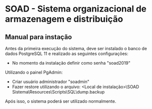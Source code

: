 # SOAD - Sistema organizacional de armazenagem e distribuição

## Manual para instação

Antes da primeira execução do sistema, deve ser instalado o banco de dados PostgreSQL 11 e realizado as seguintes configurações:
- No momento da instalação definir como senha "soad2019"

Utilizando o painel PgAdmin:
   - Criar usuário administrador "soadmin"
   - Fazer restore utilizando o arquivo:
        <Local de instalação>\SOAD Sistema\Resources\Scripts\SQL\dump.backup

Após isso, o sistema poderá ser utilizado normalmente. 